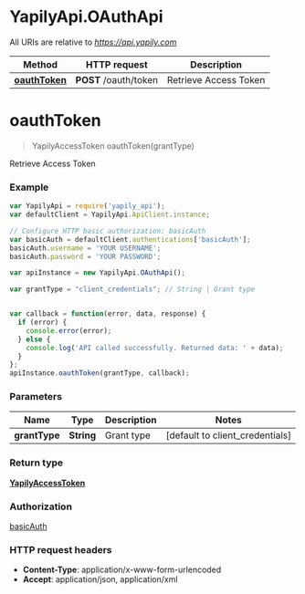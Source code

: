 # YapilyApi.OAuthApi

All URIs are relative to *https://api.yapily.com*

Method | HTTP request | Description
------------- | ------------- | -------------
[**oauthToken**](OAuthApi.md#oauthToken) | **POST** /oauth/token | Retrieve Access Token


<a name="oauthToken"></a>
# **oauthToken**
> YapilyAccessToken oauthToken(grantType)

Retrieve Access Token

### Example
```javascript
var YapilyApi = require('yapily_api');
var defaultClient = YapilyApi.ApiClient.instance;

// Configure HTTP basic authorization: basicAuth
var basicAuth = defaultClient.authentications['basicAuth'];
basicAuth.username = 'YOUR USERNAME';
basicAuth.password = 'YOUR PASSWORD';

var apiInstance = new YapilyApi.OAuthApi();

var grantType = "client_credentials"; // String | Grant type


var callback = function(error, data, response) {
  if (error) {
    console.error(error);
  } else {
    console.log('API called successfully. Returned data: ' + data);
  }
};
apiInstance.oauthToken(grantType, callback);
```

### Parameters

Name | Type | Description  | Notes
------------- | ------------- | ------------- | -------------
 **grantType** | **String**| Grant type | [default to client_credentials]

### Return type

[**YapilyAccessToken**](YapilyAccessToken.md)

### Authorization

[basicAuth](../README.md#basicAuth)

### HTTP request headers

 - **Content-Type**: application/x-www-form-urlencoded
 - **Accept**: application/json, application/xml


